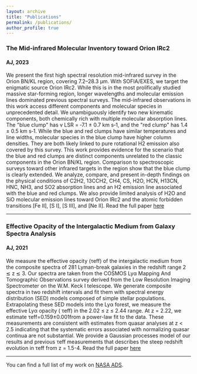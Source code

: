 ```yaml
---
layout: archive
title: "Publications"
permalink: /publications/
author_profile: true
---
```


### The Mid-infrared Molecular Inventory toward Orion IRc2
#### AJ, 2023

We present the first high spectral resolution mid-infrared survey in the Orion BN/KL region, covering 7.2–28.3 μm. With SOFIA/EXES, we target the enigmatic source Orion IRc2. While this is in the most prolifically studied massive star-forming region, longer wavelengths and molecular emission lines dominated previous spectral surveys. The mid-infrared observations in this work access different components and molecular species in unprecedented detail. We unambiguously identify two new kinematic components, both chemically rich with multiple molecular absorption lines. The "blue clump" has v LSR = ‑7.1 ± 0.7 km s‑1, and the "red clump" has 1.4 ± 0.5 km s‑1. While the blue and red clumps have similar temperatures and line widths, molecular species in the blue clump have higher column densities. They are both likely linked to pure rotational H2 emission also covered by this survey. This work provides evidence for the scenario that the blue and red clumps are distinct components unrelated to the classic components in the Orion BN/KL region. Comparison to spectroscopic surveys toward other infrared targets in the region show that the blue clump is clearly extended. We analyze, compare, and present in-depth findings on the physical conditions of C2H2, 13CCH2, CH4, CS, H2O, HCN,  H13CN, HNC, NH3, and SO2 absorption lines and an H2 emission line associated with the blue and red clumps. We also provide limited analysis of H2O and SiO molecular emission lines toward Orion IRc2 and the atomic forbidden transitions [Fe II], [S I], [S III], and [Ne II]. Read the full paper [here](https://ui.adsabs.harvard.edu/abs/2023ApJ...945...26N/abstract)

___

### Effective Opacity of the Intergalactic Medium from Galaxy Spectra Analysis
#### AJ, 2021
We measure the effective opacity (τeff) of the intergalactic medium from the composite spectra of 281 Lyman-break galaxies in the redshift range 2 ≲ z ≲ 3. Our spectra are taken from the COSMOS Lyα Mapping And Tomographic Observations survey derived from the Low Resolution Imaging Spectrometer on the W.M. Keck I telescope. We generate composite spectra in two redshift intervals and fit them with spectral energy distribution (SED) models composed of simple stellar populations. Extrapolating these SED models into the Lyα forest, we measure the effective Lyα opacity (  τeff) in the 2.02 ≤ z ≤ 2.44 range. At z = 2.22, we estimate  τeff=0.159±0.001from a power-law fit to the data. These measurements are consistent with estimates from quasar analyses at z < 2.5 indicating that the systematic errors associated with normalizing quasar continua are not substantial. We provide a Gaussian processes model of our results and previous  τeff measurements that describes the steep redshift evolution in  τeff from z = 1.5-4. Read the full paper [here](https://ui.adsabs.harvard.edu/abs/2020AJ....160...37M/abstract)

___

You can find a full list of my work on [NASA ADS](https://ui.adsabs.harvard.edu/search/q=orcid%3A0000-0002-9986-4604&sort=date+desc).